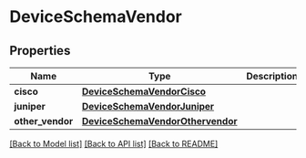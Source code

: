 # DeviceSchemaVendor

## Properties
Name | Type | Description | Notes
------------ | ------------- | ------------- | -------------
**cisco** | [**DeviceSchemaVendorCisco**](DeviceSchemaVendorCisco.md) |  | [optional] 
**juniper** | [**DeviceSchemaVendorJuniper**](DeviceSchemaVendorJuniper.md) |  | [optional] 
**other_vendor** | [**DeviceSchemaVendorOthervendor**](DeviceSchemaVendorOthervendor.md) |  | [optional] 

[[Back to Model list]](../README.md#documentation-for-models) [[Back to API list]](../README.md#documentation-for-api-endpoints) [[Back to README]](../README.md)


